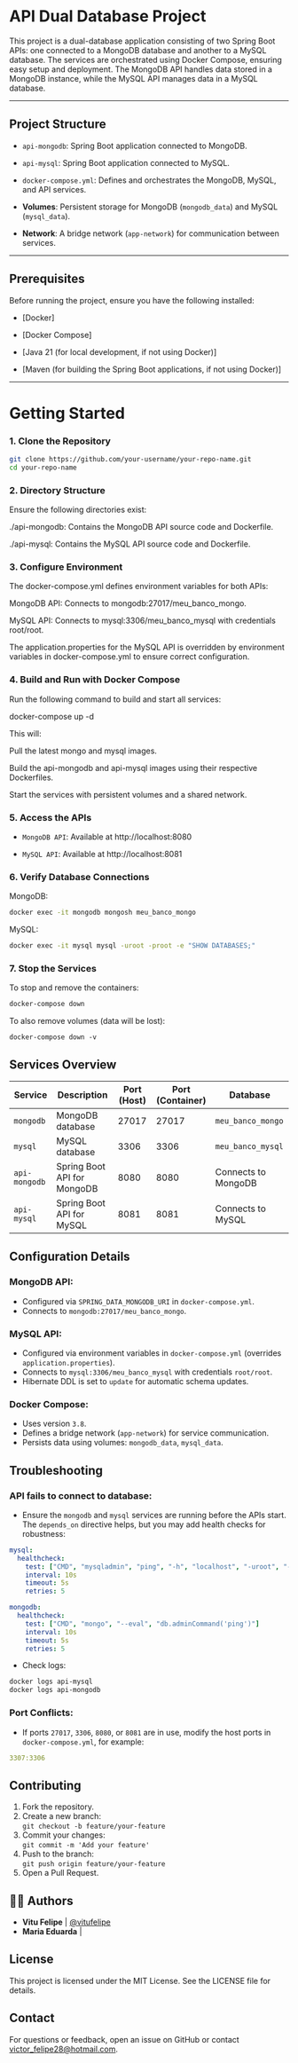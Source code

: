 # API Dual Database Project

This project is a dual-database application consisting of two Spring Boot APIs: one connected to a MongoDB database and another to a MySQL database. The services are orchestrated using Docker Compose, ensuring easy setup and deployment. The MongoDB API handles data stored in a MongoDB instance, while the MySQL API manages data in a MySQL database.

---

## Project Structure





- `api-mongodb`: Spring Boot application connected to MongoDB.



- `api-mysql`: Spring Boot application connected to MySQL.



- `docker-compose.yml`: Defines and orchestrates the MongoDB, MySQL, and API services.



- **Volumes**: Persistent storage for MongoDB (`mongodb_data`) and MySQL (`mysql_data`).



- **Network**: A bridge network (`app-network`) for communication between services.


---

## Prerequisites

Before running the project, ensure you have the following installed:





- [Docker]



- [Docker Compose]



- [Java 21 (for local development, if not using Docker)]



- [Maven (for building the Spring Boot applications, if not using Docker)]

---

# Getting Started

### 1. Clone the Repository

```bash
git clone https://github.com/your-username/your-repo-name.git
cd your-repo-name
```

### 2. Directory Structure

Ensure the following directories exist:





./api-mongodb: Contains the MongoDB API source code and Dockerfile.



./api-mysql: Contains the MySQL API source code and Dockerfile.

### 3. Configure Environment

The docker-compose.yml defines environment variables for both APIs:





MongoDB API: Connects to mongodb:27017/meu_banco_mongo.



MySQL API: Connects to mysql:3306/meu_banco_mysql with credentials root/root.

The application.properties for the MySQL API is overridden by environment variables in docker-compose.yml to ensure correct configuration.

### 4. Build and Run with Docker Compose

Run the following command to build and start all services:

docker-compose up -d

This will:





Pull the latest mongo and mysql images.



Build the api-mongodb and api-mysql images using their respective Dockerfiles.



Start the services with persistent volumes and a shared network.

### 5. Access the APIs





- `MongoDB API`: Available at http://localhost:8080



- `MySQL API`: Available at http://localhost:8081

### 6. Verify Database Connections





MongoDB:

```bash
docker exec -it mongodb mongosh meu_banco_mongo
```


MySQL:

```bash
docker exec -it mysql mysql -uroot -proot -e "SHOW DATABASES;"
```

### 7. Stop the Services

To stop and remove the containers:

```bash
docker-compose down
```

To also remove volumes (data will be lost):

```
docker-compose down -v
```

## Services Overview

| Service       | Description                 | Port (Host) | Port (Container) | Database           |
|---------------|-----------------------------|-------------|------------------|--------------------|
| `mongodb`     | MongoDB database            | 27017       | 27017            | `meu_banco_mongo`  |
| `mysql`       | MySQL database              | 3306        | 3306             | `meu_banco_mysql`  |
| `api-mongodb` | Spring Boot API for MongoDB | 8080        | 8080             | Connects to MongoDB|
| `api-mysql`   | Spring Boot API for MySQL   | 8081        | 8081             | Connects to MySQL  |

## Configuration Details

### MongoDB API:

- Configured via `SPRING_DATA_MONGODB_URI` in `docker-compose.yml`.
- Connects to `mongodb:27017/meu_banco_mongo`.

### MySQL API:

- Configured via environment variables in `docker-compose.yml` (overrides `application.properties`).
- Connects to `mysql:3306/meu_banco_mysql` with credentials `root/root`.
- Hibernate DDL is set to `update` for automatic schema updates.

### Docker Compose:

- Uses version `3.8`.
- Defines a bridge network (`app-network`) for service communication.
- Persists data using volumes: `mongodb_data`, `mysql_data`.


## Troubleshooting

### API fails to connect to database:


- Ensure the `mongodb` and `mysql` services are running before the APIs start. The `depends_on` directive helps, but you may add health checks for robustness:

```yaml
mysql:
  healthcheck:
    test: ["CMD", "mysqladmin", "ping", "-h", "localhost", "-uroot", "-proot"]
    interval: 10s
    timeout: 5s
    retries: 5

mongodb:
  healthcheck:
    test: ["CMD", "mongo", "--eval", "db.adminCommand('ping')"]
    interval: 10s
    timeout: 5s
    retries: 5
```

- Check logs:

```bash
docker logs api-mysql
docker logs api-mongodb
```


### Port Conflicts:

- If ports `27017`, `3306`, `8080`, or `8081` are in use, modify the host ports in `docker-compose.yml`, for example:

```yaml
3307:3306
```



## Contributing

1. Fork the repository.
2. Create a new branch:  
   `git checkout -b feature/your-feature`
3. Commit your changes:  
   `git commit -m 'Add your feature'`
4. Push to the branch:  
   `git push origin feature/your-feature`
5. Open a Pull Request.


## 👨‍💻 Authors

- **Vitu Felipe** | [@vitufelipe](https://github.com/vitufelipe)
- **Maria Eduarda** | 

## License

This project is licensed under the MIT License. See the LICENSE file for details.

## Contact

For questions or feedback, open an issue on GitHub or contact victor_felipe28@hotmail.com.
